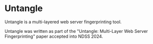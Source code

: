 # Untangle
Untangle is a multi-layered web server fingerprinting tool.

Untangle was written as part of the "Untangle: Multi-Layer Web Server Fingerprinting" paper accepted into NDSS 2024.

